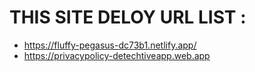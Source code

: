 

  # THIS SITE DELOY URL LIST : 
  - https://fluffy-pegasus-dc73b1.netlify.app/
  - https://privacypolicy-detechtiveapp.web.app